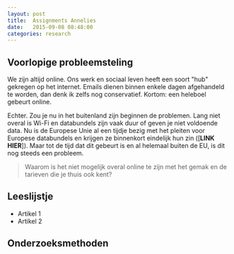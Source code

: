 ```yaml
---
layout: post
title:  Assignments Annelies
date:   2015-09-08 08:48:00
categories: research
---
```


## Voorlopige probleemsteling
We zijn altijd online. Ons werk en sociaal leven heeft een soort "hub" gekregen op het internet. Emails dienen binnen enkele dagen afgehandeld te worden, dan denk ik zelfs nog conservatief. Kortom: een heleboel gebeurt online.

Echter. Zou je nu in het buitenland zijn beginnen de problemen. Lang niet overal is Wi-Fi en databundels zijn vaak duur of geven je niet voldoende data. Nu is de Europese Unie al een tijdje bezig met het pleiten voor Europese databundels en krijgen ze binnenkort eindelijk hun zin ([**LINK HIER**]). Maar tot de tijd dat dit gebeurt is en al helemaal buiten de EU, is dit nog steeds een probleem.

> Waarom is het niet mogelijk overal online te zijn met het gemak en de tarieven die je thuis ook kent?

## Leeslijstje
- Artikel 1
- Artikel 2

## Onderzoeksmethoden
